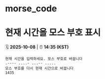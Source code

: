 # morse_code
# 현재 시간을 모스 부호 표시
<!-- MORSE_TIME_START -->
🗓️ **2025-10-08** | ⏰ **14:35 (KST)**

```
현재 시간을 입력하세요. 모스 부호로 바꿉니다
.---- ....- ...-- .....
모스 부호를 다시 현재 시간으로 바꿉니다
1435
```
<!-- MORSE_TIME_END -->
